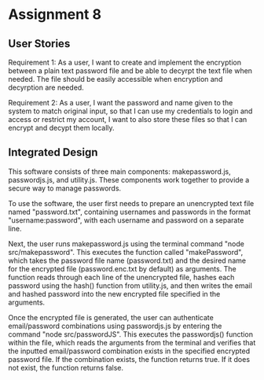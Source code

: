 # Assignment 8

## User Stories
Requirement 1:
    As a user, I want to create and implement the encryption between a plain text password file and be able to decyrpt the text file when needed. The file should be easily accessible when encryption and decyrption are needed.

Requirement 2:
    As a user, I want the password and name given to the system to match original input, so that I can use my credentials to login and access or restrict my account, I want to also store these files so that I can encrypt and decypt them locally.

## Integrated Design

This software consists of three main components: makepassword.js, passwordjs.js, and utility.js. These components work together to provide a secure way to manage passwords.

To use the software, the user first needs to prepare an unencrypted text file named "password.txt", containing usernames and passwords in the format "username:password", with each username and password on a separate line.

Next, the user runs makepassword.js using the terminal command "node src/makepassword". This executes the function called "makePassword", which takes the password file name (password.txt) and the desired name for the encrypted file (password.enc.txt by default) as arguments. The function reads through each line of the unencrypted file, hashes each password using the hash() function from utility.js, and then writes the email and hashed password into the new encrypted file specified in the arguments.

Once the encrypted file is generated, the user can authenticate email/password combinations using passwordjs.js by entering the command "node src/passwordJS". This executes the passwordjs() function within the file, which reads the arguments from the terminal and verifies that the inputted email/password combination exists in the specified encrypted password file. If the combination exists, the function returns true. If it does not exist, the function returns false.
